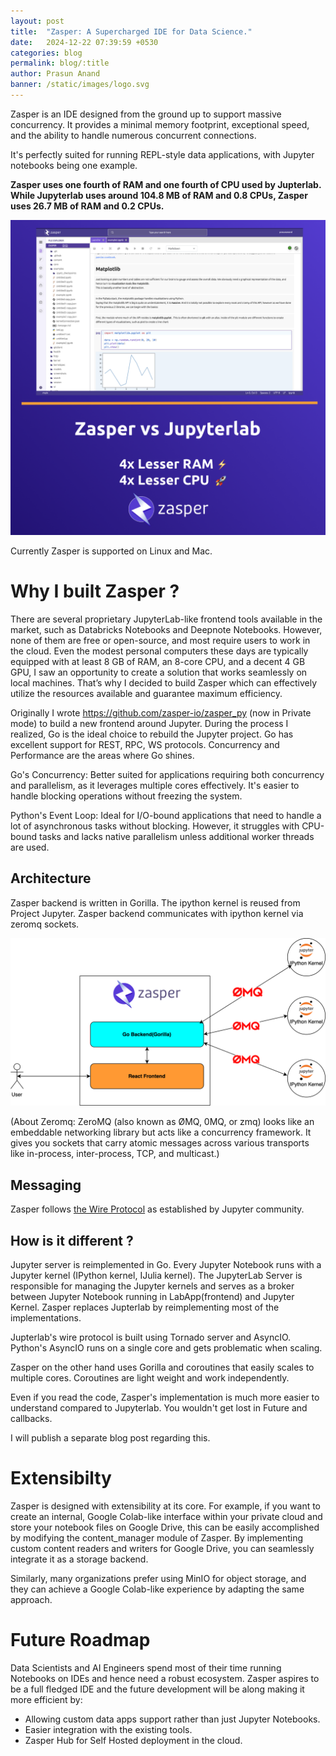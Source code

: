 ```yaml
---
layout: post
title:  "Zasper: A Supercharged IDE for Data Science."
date:   2024-12-22 07:39:59 +0530
categories: blog
permalink: blog/:title
author: Prasun Anand
banner: /static/images/logo.svg
---
```


Zasper is an IDE designed from the ground up to support massive concurrency. It provides a minimal memory footprint, exceptional speed, and the ability to handle numerous concurrent connections.

It's perfectly suited for running REPL-style data applications, with Jupyter notebooks being one example.

**Zasper uses one fourth of RAM and one fourth of CPU used by Jupterlab. While Jupyterlab uses around 104.8 MB of RAM and 0.8 CPUs, Zasper uses 26.7 MB of RAM and 0.2 CPUs.**

<img class="blog-img" src="/static/images/zasper-intro.png">

Currently Zasper is supported on Linux and Mac.

# Why I built Zasper ?

There are several proprietary JupyterLab-like frontend tools available in the market, such as Databricks Notebooks and Deepnote Notebooks. However, none of them are free or open-source, and most require users to work in the cloud. Even the modest personal computers these days are typically equipped with at least 8 GB of RAM, an 8-core CPU, and a decent 4 GB GPU, I saw an opportunity to create a solution that works seamlessly on local machines. That’s why I decided to build Zasper which can effectively utilize the resources available and guarantee maximum efficiency.

Originally I wrote https://github.com/zasper-io/zasper_py (now in Private mode) to build a new frontend around Jupyter. During the process I realized, Go is the ideal choice to rebuild the Jupyter project. Go has excellent support for REST, RPC, WS protocols. Concurrency and Performance are the areas where Go shines.

Go's Concurrency: Better suited for applications requiring both concurrency and parallelism, as it leverages multiple cores effectively. It's easier to handle blocking operations without freezing the system.

Python's Event Loop: Ideal for I/O-bound applications that need to handle a lot of asynchronous tasks without blocking. However, it struggles with CPU-bound tasks and lacks native parallelism unless additional worker threads are used.


## Architecture

Zasper backend is written in Gorilla. The ipython kernel is reused from Project Jupyter. Zasper backend communicates with ipython kernel via zeromq sockets.

<img class="blog-img" src="/static/images/zasper.drawio.svg">

(About Zeromq: ZeroMQ (also known as ØMQ, 0MQ, or zmq) looks like an embeddable networking library but acts like a concurrency framework. It gives 
you sockets that carry atomic messages across various transports like in-process, inter-process, TCP, and multicast.)

## Messaging

Zasper follows [the Wire Protocol](https://jupyter-client.readthedocs.io/en/stable/messaging.html) as established by Jupyter community. 

## How is it different ?

Jupyter server is reimplemented in Go. Every Jupyter Notebook runs with a Jupyter kernel (IPython kernel, IJulia kernel). The JupyterLab Server 
is responsible for managing the Jupyter kernels and serves as a broker between  Jupyter Notebook running in LabApp(frontend) and Jupyter Kernel. 
Zasper replaces Jupterlab by reimplementing most of the implementations. 

Jupterlab's  wire protocol is built using Tornado server and AsyncIO. Python's AsyncIO runs on a single core and gets problematic when scaling.

Zasper on the other hand uses Gorilla and coroutines that easily scales to multiple cores. Coroutines are light weight and work independently.

Even if you read the code, Zasper's implementation is much more easier to understand compared to Jupyterlab. You wouldn't get lost in Future and callbacks.

I will publish a separate blog post regarding this.




# Extensibilty

Zasper is designed with extensibility at its core. For example, if you want to create an internal, Google Colab-like interface within your private cloud and store your notebook files on Google Drive, this can be easily accomplished by modifying the content_manager module of Zasper. By implementing custom content readers and writers for Google Drive, you can seamlessly integrate it as a storage backend. 

Similarly, many organizations prefer using MinIO for object storage, and they can achieve a Google Colab-like experience by adapting the same approach.

# Future Roadmap

Data Scientists and AI Engineers spend most of their time running Notebooks on IDEs and hence need a robust ecosystem. Zasper aspires to be a full fledged IDE and the future development will be along making it more efficient by:

* Allowing custom data apps support rather than just Jupyter Notebooks.
* Easier integration with the existing tools.
* Zasper Hub for Self Hosted deployment in the cloud.


